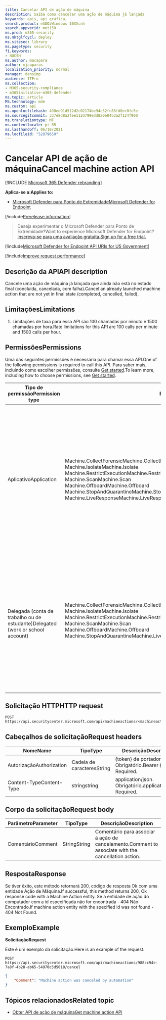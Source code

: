 ```yaml
---
title: Cancelar API de ação de máquina
description: Saiba como cancelar uma ação de máquina já lançada
keywords: apis, api gráfica,
search.product: eADQiWindows 10XVcnh
search.appverid: met150
ms.prod: m365-security
ms.mktglfcycl: deploy
ms.sitesec: library
ms.pagetype: security
f1.keywords:
- NOCSH
ms.author: macapara
author: mjcaparas
localization_priority: normal
manager: dansimp
audience: ITPro
ms.collection:
- M365-security-compliance
- m365initiative-m365-defender
ms.topic: article
MS.technology: mde
ms.custom: api
ms.openlocfilehash: 490ee91d5f2d2c02174be94c52fc83fd0ec0fc5e
ms.sourcegitcommit: 337e8d8a2fee112d799edd8a0e04b3a2f124f900
ms.translationtype: MT
ms.contentlocale: pt-BR
ms.lasthandoff: 06/10/2021
ms.locfileid: "52879650"
---
```

#   <a name="cancel-machine-action-api"></a><span data-ttu-id="9b5bd-104">Cancelar API de ação de máquina</span><span class="sxs-lookup"><span data-stu-id="9b5bd-104">Cancel machine action API</span></span> 

[!INCLUDE [Microsoft 365 Defender rebranding](../../includes/microsoft-defender.md)]

<span data-ttu-id="9b5bd-105">**Aplica-se a:**</span><span class="sxs-lookup"><span data-stu-id="9b5bd-105">**Applies to:**</span></span>
- [<span data-ttu-id="9b5bd-106">Microsoft Defender para Ponto de Extremidade</span><span class="sxs-lookup"><span data-stu-id="9b5bd-106">Microsoft Defender for Endpoint</span></span>](https://go.microsoft.com/fwlink/p/?linkid=2146631)

[!include[Prerelease information](../../includes/prerelease.md)]

><span data-ttu-id="9b5bd-107">Deseja experimentar o Microsoft Defender para Ponto de Extremidade?</span><span class="sxs-lookup"><span data-stu-id="9b5bd-107">Want to experience Microsoft Defender for Endpoint?</span></span> [<span data-ttu-id="9b5bd-108">Inscreva-se para uma avaliação gratuita.</span><span class="sxs-lookup"><span data-stu-id="9b5bd-108">Sign up for a free trial.</span></span>](https://www.microsoft.com/microsoft-365/windows/microsoft-defender-atp?ocid=docs-wdatp-exposedapis-abovefoldlink) 

[!include[Microsoft Defender for Endpoint API URIs for US Government](../../includes/microsoft-defender-api-usgov.md)]

[!include[Improve request performance](../../includes/improve-request-performance.md)]

## <a name="api-description"></a><span data-ttu-id="9b5bd-109">Descrição da API</span><span class="sxs-lookup"><span data-stu-id="9b5bd-109">API description</span></span>

<span data-ttu-id="9b5bd-110">Cancele uma ação de máquina já lançada que ainda não está no estado final (concluída, cancelada, com falha).</span><span class="sxs-lookup"><span data-stu-id="9b5bd-110">Cancel an already launched machine action that are not yet in final state (completed, cancelled, failed).</span></span>

## <a name="limitations"></a><span data-ttu-id="9b5bd-111">Limitações</span><span class="sxs-lookup"><span data-stu-id="9b5bd-111">Limitations</span></span>

1.  <span data-ttu-id="9b5bd-112">Limitações de taxa para essa API são 100 chamadas por minuto e 1500 chamadas por hora.</span><span class="sxs-lookup"><span data-stu-id="9b5bd-112">Rate limitations for this API are 100 calls per minute and 1500 calls per hour.</span></span>

## <a name="permissions"></a><span data-ttu-id="9b5bd-113">Permissões</span><span class="sxs-lookup"><span data-stu-id="9b5bd-113">Permissions</span></span>

<span data-ttu-id="9b5bd-114">Uma das seguintes permissões é necessária para chamar essa API.</span><span class="sxs-lookup"><span data-stu-id="9b5bd-114">One of the following permissions is required to call this API.</span></span> <span data-ttu-id="9b5bd-115">Para saber mais, incluindo como escolher permissões, consulte [Get started](apis-intro.md).</span><span class="sxs-lookup"><span data-stu-id="9b5bd-115">To learn more, including how to choose permissions, see [Get started](apis-intro.md).</span></span>

|     <span data-ttu-id="9b5bd-116">Tipo de permissão</span><span class="sxs-lookup"><span data-stu-id="9b5bd-116">Permission    type</span></span>     |     <span data-ttu-id="9b5bd-117">Permissão</span><span class="sxs-lookup"><span data-stu-id="9b5bd-117">Permission</span></span>     |    <span data-ttu-id="9b5bd-118">Nome de exibição de permissão</span><span class="sxs-lookup"><span data-stu-id="9b5bd-118">Permission    display name</span></span>     |
|-|-|-|
|    <br><span data-ttu-id="9b5bd-119">Aplicativo</span><span class="sxs-lookup"><span data-stu-id="9b5bd-119">Application</span></span>    |    <br><span data-ttu-id="9b5bd-120">Machine.CollectForensic</span><span class="sxs-lookup"><span data-stu-id="9b5bd-120">Machine.CollectForensic</span></span><br>   <span data-ttu-id="9b5bd-121">Machine.Isolate</span><span class="sxs-lookup"><span data-stu-id="9b5bd-121">Machine.Isolate</span></span>   <br><span data-ttu-id="9b5bd-122">Machine.RestrictExecution</span><span class="sxs-lookup"><span data-stu-id="9b5bd-122">Machine.RestrictExecution</span></span><br>   <span data-ttu-id="9b5bd-123">Machine.Scan</span><span class="sxs-lookup"><span data-stu-id="9b5bd-123">Machine.Scan</span></span><br>   <span data-ttu-id="9b5bd-124">Machine.Offboard</span><span class="sxs-lookup"><span data-stu-id="9b5bd-124">Machine.Offboard</span></span><br>   <span data-ttu-id="9b5bd-125">Machine.StopAndQuarantine</span><span class="sxs-lookup"><span data-stu-id="9b5bd-125">Machine.StopAndQuarantine</span></span><br>   <span data-ttu-id="9b5bd-126">Machine.LiveResponse</span><span class="sxs-lookup"><span data-stu-id="9b5bd-126">Machine.LiveResponse</span></span>    |    <span data-ttu-id="9b5bd-127">Coletar forenses</span><span class="sxs-lookup"><span data-stu-id="9b5bd-127">Collect   forensics</span></span>   <br><span data-ttu-id="9b5bd-128">Isolar máquina</span><span class="sxs-lookup"><span data-stu-id="9b5bd-128">Isolate   machine</span></span><br><span data-ttu-id="9b5bd-129">Restringir a execução de código</span><span class="sxs-lookup"><span data-stu-id="9b5bd-129">Restrict   code execution</span></span><br>  <span data-ttu-id="9b5bd-130">Máquina de verificação</span><span class="sxs-lookup"><span data-stu-id="9b5bd-130">Scan   machine</span></span><br>  <span data-ttu-id="9b5bd-131">Máquina de offboard</span><span class="sxs-lookup"><span data-stu-id="9b5bd-131">Offboard   machine</span></span><br>   <span data-ttu-id="9b5bd-132">Parar e quarentena</span><span class="sxs-lookup"><span data-stu-id="9b5bd-132">Stop And   Quarantine</span></span><br>   <span data-ttu-id="9b5bd-133">Executar resposta ao vivo em um computador específico</span><span class="sxs-lookup"><span data-stu-id="9b5bd-133">Run live   response on a specific machine</span></span>    |
|    <br><span data-ttu-id="9b5bd-134">Delegada (conta de trabalho ou de estudante)</span><span class="sxs-lookup"><span data-stu-id="9b5bd-134">Delegated   (work or school account)</span></span>    |    <span data-ttu-id="9b5bd-135">Machine.CollectForensic</span><span class="sxs-lookup"><span data-stu-id="9b5bd-135">Machine.CollectForensic</span></span><br>   <span data-ttu-id="9b5bd-136">Machine.Isolate</span><span class="sxs-lookup"><span data-stu-id="9b5bd-136">Machine.Isolate</span></span>    <br><span data-ttu-id="9b5bd-137">Machine.RestrictExecution</span><span class="sxs-lookup"><span data-stu-id="9b5bd-137">Machine.RestrictExecution</span></span><br>   <span data-ttu-id="9b5bd-138">Machine.Scan</span><span class="sxs-lookup"><span data-stu-id="9b5bd-138">Machine.Scan</span></span><br>   <span data-ttu-id="9b5bd-139">Machine.Offboard</span><span class="sxs-lookup"><span data-stu-id="9b5bd-139">Machine.Offboard</span></span><br>   <span data-ttu-id="9b5bd-140">Machine.StopAndQuarantineMachine.LiveResponse</span><span class="sxs-lookup"><span data-stu-id="9b5bd-140">Machine.StopAndQuarantineMachine.LiveResponse</span></span>    |    <span data-ttu-id="9b5bd-141">Coletar forenses</span><span class="sxs-lookup"><span data-stu-id="9b5bd-141">Collect   forensics</span></span><br>   <span data-ttu-id="9b5bd-142">Isolar máquina</span><span class="sxs-lookup"><span data-stu-id="9b5bd-142">Isolate   machine</span></span><br>  <span data-ttu-id="9b5bd-143">Restringir a execução de código</span><span class="sxs-lookup"><span data-stu-id="9b5bd-143">Restrict   code execution</span></span><br> <span data-ttu-id="9b5bd-144">Máquina de verificação</span><span class="sxs-lookup"><span data-stu-id="9b5bd-144">Scan   machine</span></span><br><span data-ttu-id="9b5bd-145">Máquina de offboard</span><span class="sxs-lookup"><span data-stu-id="9b5bd-145">Offboard   machine</span></span><br> <span data-ttu-id="9b5bd-146">Parar e quarentena</span><span class="sxs-lookup"><span data-stu-id="9b5bd-146">Stop And   Quarantine</span></span><br> <span data-ttu-id="9b5bd-147">Executar resposta ao vivo em um computador específico</span><span class="sxs-lookup"><span data-stu-id="9b5bd-147">Run live   response on a specific machine</span></span>    |


## <a name="http-request"></a><span data-ttu-id="9b5bd-148">Solicitação HTTP</span><span class="sxs-lookup"><span data-stu-id="9b5bd-148">HTTP request</span></span>

```
POST https://api.securitycenter.microsoft.com/api/machineactions/<machineactionid>/cancel  
```


## <a name="request-headers"></a><span data-ttu-id="9b5bd-149">Cabeçalhos de solicitação</span><span class="sxs-lookup"><span data-stu-id="9b5bd-149">Request headers</span></span>

| <span data-ttu-id="9b5bd-150">Nome</span><span class="sxs-lookup"><span data-stu-id="9b5bd-150">Name</span></span>      | <span data-ttu-id="9b5bd-151">Tipo</span><span class="sxs-lookup"><span data-stu-id="9b5bd-151">Type</span></span> | <span data-ttu-id="9b5bd-152">Descrição</span><span class="sxs-lookup"><span data-stu-id="9b5bd-152">Description</span></span>                 |
|---------------|----------|---------------------------------|
| <span data-ttu-id="9b5bd-153">Autorização</span><span class="sxs-lookup"><span data-stu-id="9b5bd-153">Authorization</span></span> | <span data-ttu-id="9b5bd-154">Cadeia de caracteres</span><span class="sxs-lookup"><span data-stu-id="9b5bd-154">String</span></span>   | <span data-ttu-id="9b5bd-p103">{token} de portador. Obrigatório.</span><span class="sxs-lookup"><span data-stu-id="9b5bd-p103">Bearer {token}. Required.</span></span>   |
| <span data-ttu-id="9b5bd-157">Content-Type</span><span class="sxs-lookup"><span data-stu-id="9b5bd-157">Content-Type</span></span>  | <span data-ttu-id="9b5bd-158">string</span><span class="sxs-lookup"><span data-stu-id="9b5bd-158">string</span></span>   | <span data-ttu-id="9b5bd-p104">application/json. Obrigatório.</span><span class="sxs-lookup"><span data-stu-id="9b5bd-p104">application/json. Required.</span></span> |

## <a name="request-body"></a><span data-ttu-id="9b5bd-161">Corpo da solicitação</span><span class="sxs-lookup"><span data-stu-id="9b5bd-161">Request body</span></span>

| <span data-ttu-id="9b5bd-162">Parâmetro</span><span class="sxs-lookup"><span data-stu-id="9b5bd-162">Parameter</span></span> | <span data-ttu-id="9b5bd-163">Tipo</span><span class="sxs-lookup"><span data-stu-id="9b5bd-163">Type</span></span> | <span data-ttu-id="9b5bd-164">Descrição</span><span class="sxs-lookup"><span data-stu-id="9b5bd-164">Description</span></span>                        |
|---------------|----------|----------------------------------------|
| <span data-ttu-id="9b5bd-165">Comentário</span><span class="sxs-lookup"><span data-stu-id="9b5bd-165">Comment</span></span>       | <span data-ttu-id="9b5bd-166">String</span><span class="sxs-lookup"><span data-stu-id="9b5bd-166">String</span></span>   | <span data-ttu-id="9b5bd-167">Comentário para associar à ação de cancelamento.</span><span class="sxs-lookup"><span data-stu-id="9b5bd-167">Comment to associate with the cancellation action.</span></span>  |

## <a name="response"></a><span data-ttu-id="9b5bd-168">Resposta</span><span class="sxs-lookup"><span data-stu-id="9b5bd-168">Response</span></span>

<span data-ttu-id="9b5bd-169">Se tiver êxito, este método retornará 200, código de resposta Ok com uma entidade Ação de Máquina.</span><span class="sxs-lookup"><span data-stu-id="9b5bd-169">If successful, this method returns 200, Ok response code with a Machine Action entity.</span></span> <span data-ttu-id="9b5bd-170">Se a entidade de ação do computador com a id especificada não for encontrada - 404 Não Encontrado.</span><span class="sxs-lookup"><span data-stu-id="9b5bd-170">If machine action entity with the specified id was not found - 404 Not Found.</span></span>

## <a name="example"></a><span data-ttu-id="9b5bd-171">Exemplo</span><span class="sxs-lookup"><span data-stu-id="9b5bd-171">Example</span></span>

<span data-ttu-id="9b5bd-172">**Solicitação**</span><span class="sxs-lookup"><span data-stu-id="9b5bd-172">**Request**</span></span>

<span data-ttu-id="9b5bd-173">Este é um exemplo da solicitação.</span><span class="sxs-lookup"><span data-stu-id="9b5bd-173">Here is an example of the request.</span></span>

```HTTP
POST
https://api.securitycenter.microsoft.com/api/machineactions/988cc94e-7a8f-4b28-ab65-54970c5d5018/cancel
```


```JSON
{
    "Comment": "Machine action was canceled by automation"
}
```

## <a name="related-topic"></a><span data-ttu-id="9b5bd-174">Tópicos relacionados</span><span class="sxs-lookup"><span data-stu-id="9b5bd-174">Related topic</span></span>

- [<span data-ttu-id="9b5bd-175">Obter API de ação de máquina</span><span class="sxs-lookup"><span data-stu-id="9b5bd-175">Get machine action API</span></span>](get-machineaction-object.md)